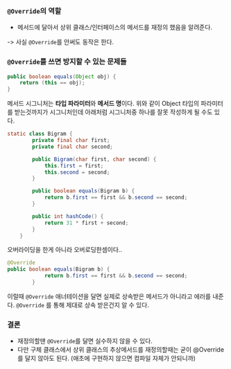 
### `@Override`의 역할
- 메서드에 달아서 상위 클래스/인터페이스의 메서드를 재정의 했음을 알려준다.

-> 사실 `@Override`를 안써도 동작은 한다.

###  `@Override`를 쓰면 방지할 수 있는 문제들

```java
public boolean equals(Object obj) {  
    return (this == obj);  
}
```

메서드 시그니처는 **타입 파라미터**와 **메서드 명**이다.
위와 같이 Object 타입의 파라미터를 받는것까지가 시그니처인데
아래처럼 시그니처중 하나를 잘못 작성하게 될 수도 있다.

```java
static class Bigram {
        private final char first;
        private final char second;

        public Bigram(char first, char second) {
            this.first = first;
            this.second = second;
        }

        public boolean equals(Bigram b) {
            return b.first == first && b.second == second;
        }

        public int hashCode() {
            return 31 * first + second;
        }
    }
```

오버라이딩을 한게 아니라 오버로딩한셈이다..

```java
@Override
public boolean equals(Bigram b) {
            return b.first == first && b.second == second;
        }
```

이럴때 `@Override` 애너테이션을 달면 실제로 상속받은 메서드가 아니라고 에러를 내준다.
`@Override` 를 통해 제대로 상속 받은건지 알 수 있다.

### 결론
- 재정의할땐 `@Override`를 달면 실수하지 않을 수 있다.
- 다만 구체 클래스에서 상위 클래스의 추상메서드를 재정의할때는 굳이 @Override를 달지 않아도 된다. (애초에 구현하지 않으면 컴파일 자체가 안되니까)